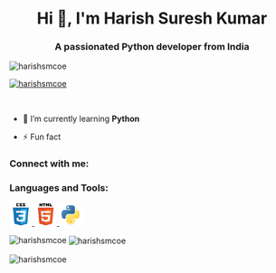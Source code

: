 <h1 align="center">Hi 👋, I'm Harish Suresh Kumar</h1>
<h3 align="center">A passionated Python developer from India</h3>

<p align="left"> <img src="https://komarev.com/ghpvc/?username=harishsmcoe&label=Profile%20views&color=0e75b6&style=flat" alt="harishsmcoe" /> </p>

<p align="left"> <a href="https://github.com/ryo-ma/github-profile-trophy"><img src="https://github-profile-trophy.vercel.app/?username=harishsmcoe" alt="harishsmcoe" /></a> </p>

<p align="left"> <a href="https://twitter.com/" target="blank"><img src="https://img.shields.io/twitter/follow/?logo=twitter&style=for-the-badge" alt="" /></a> </p>

- 🌱 I’m currently learning **Python**

- ⚡ Fun fact 

<h3 align="left">Connect with me:</h3>
<p align="left">
</p>

<h3 align="left">Languages and Tools:</h3>
<p align="left"> <a href="https://www.w3schools.com/css/" target="_blank" rel="noreferrer"> <img src="https://raw.githubusercontent.com/devicons/devicon/master/icons/css3/css3-original-wordmark.svg" alt="css3" width="40" height="40"/> </a> <a href="https://www.w3.org/html/" target="_blank" rel="noreferrer"> <img src="https://raw.githubusercontent.com/devicons/devicon/master/icons/html5/html5-original-wordmark.svg" alt="html5" width="40" height="40"/> </a> <a href="https://www.python.org" target="_blank" rel="noreferrer"> <img src="https://raw.githubusercontent.com/devicons/devicon/master/icons/python/python-original.svg" alt="python" width="40" height="40"/> </a> </p>

<p><img align="left" src="https://github-readme-stats.vercel.app/api/top-langs?username=harishsmcoe&show_icons=true&locale=en&layout=compact" alt="harishsmcoe" /></p>

<p>&nbsp;<img align="center" src="https://github-readme-stats.vercel.app/api?username=harishsmcoe&show_icons=true&locale=en" alt="harishsmcoe" /></p>

<p><img align="center" src="https://github-readme-streak-stats.herokuapp.com/?user=harishsmcoe&" alt="harishsmcoe" /></p>

